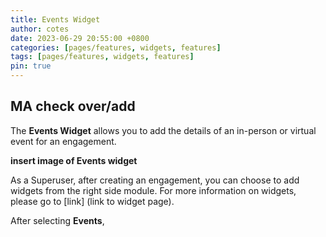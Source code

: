 ```yaml
---
title: Events Widget
author: cotes
date: 2023-06-29 20:55:00 +0800
categories: [pages/features, widgets, features]
tags: [pages/features, widgets, features]
pin: true
---
```


## MA check over/add  

The **Events Widget** allows you to add the details of an in-person or virtual event for an engagement. 

  **insert image of Events widget**  

As a Superuser, after creating an engagement, you can choose to add widgets from the right side module. For more information on widgets, please go to [link] (link to widget page).  

After selecting **Events**, 
